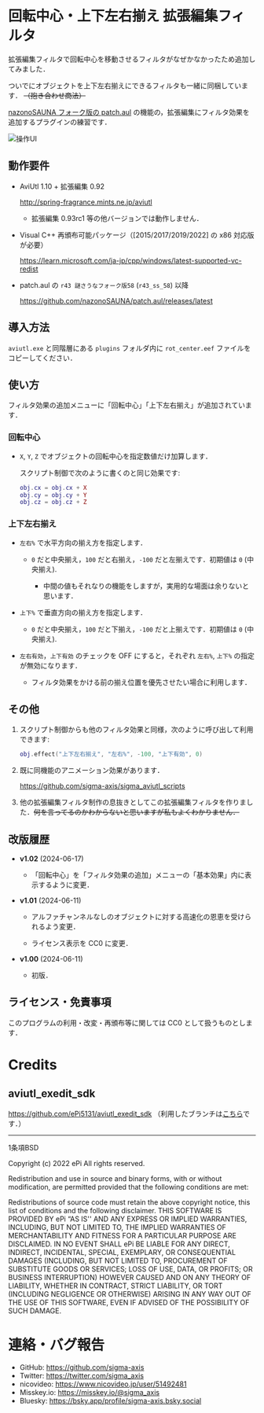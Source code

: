 # 回転中心・上下左右揃え 拡張編集フィルタ

拡張編集フィルタで回転中心を移動させるフィルタがなぜかなかったため追加してみました．

ついでにオブジェクトを上下左右揃えにできるフィルタも一緒に同梱しています． ~~（抱き合わせ商法）~~

[nazonoSAUNA フォーク版の patch.aul](https://github.com/nazonoSAUNA/patch.aul) の機能の，拡張編集にフィルタ効果を追加するプラグインの練習です．

![操作UI](https://github.com/sigma-axis/aviutl_rot_center/assets/132639613/05f74496-036b-4404-baa2-715a1f52acea)

## 動作要件

- AviUtl 1.10 + 拡張編集 0.92

  http://spring-fragrance.mints.ne.jp/aviutl
  - 拡張編集 0.93rc1 等の他バージョンでは動作しません．

- Visual C++ 再頒布可能パッケージ（\[2015/2017/2019/2022\] の x86 対応版が必要）

  https://learn.microsoft.com/ja-jp/cpp/windows/latest-supported-vc-redist

- patch.aul の `r43 謎さうなフォーク版58` (`r43_ss_58`) 以降

  https://github.com/nazonoSAUNA/patch.aul/releases/latest


## 導入方法

`aviutl.exe` と同階層にある `plugins` フォルダ内に `rot_center.eef` ファイルをコピーしてください．


## 使い方

フィルタ効果の追加メニューに「回転中心」「上下左右揃え」が追加されています．

### 回転中心

- `X`, `Y`, `Z` でオブジェクトの回転中心を指定数値だけ加算します．

  スクリプト制御で次のように書くのと同じ効果です:

  ```lua
  obj.cx = obj.cx + X
  obj.cy = obj.cy + Y
  obj.cz = obj.cz + Z
  ```

### 上下左右揃え

- `左右%` で水平方向の揃え方を指定します．

  - `0` だと中央揃え，`100` だと右揃え，`-100` だと左揃えです．初期値は `0` (中央揃え).

    - 中間の値もそれなりの機能をしますが，実用的な場面は余りないと思います．

- `上下%` で垂直方向の揃え方を指定します．

  - `0` だと中央揃え，`100` だと下揃え，`-100` だと上揃えです．初期値は `0` (中央揃え).

- `左右有効`，`上下有効` のチェックを OFF にすると，それぞれ `左右%`, `上下%` の指定が無効になります．

  - フィルタ効果をかける前の揃え位置を優先させたい場合に利用します．

## その他

1.  スクリプト制御からも他のフィルタ効果と同様，次のように呼び出して利用できます:

    ```lua
    obj.effect("上下左右揃え", "左右%", -100, "上下有効", 0)
    ```

1.  既に同機能のアニメーション効果があります．

    https://github.com/sigma-axis/sigma_aviutl_scripts

1.  他の拡張編集フィルタ制作の息抜きとしてこの拡張編集フィルタを作りました．~~何を言ってるのかわからないと思いますが私もよくわかりません．~~


## 改版履歴

- **v1.02** (2024-06-17)

  - 「回転中心」を「フィルタ効果の追加」メニューの「基本効果」内に表示するように変更．

- **v1.01** (2024-06-11)

  - アルファチャンネルなしのオブジェクトに対する高速化の恩恵を受けられるよう変更．

  - ライセンス表示を CC0 に変更．

- **v1.00** (2024-06-11)

  - 初版．


## ライセンス・免責事項

このプログラムの利用・改変・再頒布等に関しては CC0 として扱うものとします．


#  Credits

##  aviutl_exedit_sdk

https://github.com/ePi5131/aviutl_exedit_sdk （利用したブランチは[こちら](https://github.com/sigma-axis/aviutl_exedit_sdk/tree/self-use)です．）

---

1条項BSD

Copyright (c) 2022
ePi All rights reserved.

Redistribution and use in source and binary forms, with or without modification, are permitted provided that the following conditions are met:

Redistributions of source code must retain the above copyright notice, this list of conditions and the following disclaimer.
THIS SOFTWARE IS PROVIDED BY ePi “AS IS'' AND ANY EXPRESS OR IMPLIED WARRANTIES, INCLUDING, BUT NOT LIMITED TO, THE IMPLIED WARRANTIES OF MERCHANTABILITY AND FITNESS FOR A PARTICULAR PURPOSE ARE DISCLAIMED. IN NO EVENT SHALL ePi BE LIABLE FOR ANY DIRECT, INDIRECT, INCIDENTAL, SPECIAL, EXEMPLARY, OR CONSEQUENTIAL DAMAGES (INCLUDING, BUT NOT LIMITED TO, PROCUREMENT OF SUBSTITUTE GOODS OR SERVICES; LOSS OF USE, DATA, OR PROFITS; OR BUSINESS INTERRUPTION) HOWEVER CAUSED AND ON ANY THEORY OF LIABILITY, WHETHER IN CONTRACT, STRICT LIABILITY, OR TORT (INCLUDING NEGLIGENCE OR OTHERWISE) ARISING IN ANY WAY OUT OF THE USE OF THIS SOFTWARE, EVEN IF ADVISED OF THE POSSIBILITY OF SUCH DAMAGE.


#  連絡・バグ報告

- GitHub: https://github.com/sigma-axis
- Twitter: https://twitter.com/sigma_axis
- nicovideo: https://www.nicovideo.jp/user/51492481
- Misskey.io: https://misskey.io/@sigma_axis
- Bluesky: https://bsky.app/profile/sigma-axis.bsky.social

